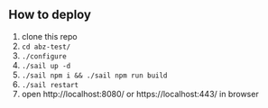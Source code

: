 
## How to deploy

1. clone this repo
2. `cd abz-test/`
3. `./configure`
6. `./sail up -d`
7. `./sail npm i && ./sail npm run build`
8. `./sail restart`
9. open http://localhost:8080/ or https://localhost:443/ in browser

[//]: # (TODO: add dummy data for db in order to allow it deploy on PwD service)
[//]: # (Try it on Play with Docker playground)
[//]: # ([![Try in PWD]&#40;https://raw.githubusercontent.com/play-with-docker/stacks/master/assets/images/button.png&#41;]&#40;https://labs.play-with-docker.com/?stack=https://raw.githubusercontent.com/santaklouse/onlygirls-test/main/docker-compose.yml&#41;)
